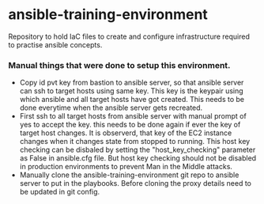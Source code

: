 # ansible-training-environment
Repository to hold IaC files to create and configure infrastructure required to practise ansible concepts.

### Manual things that were done to setup this environment.
- Copy id pvt key from bastion to ansible server, so that ansible server can ssh to target hosts using same key. This key is the keypair using which ansible and all target hosts have got created. This needs to be done everytime when the ansible server gets recreated.
- First ssh to all target hosts from ansible server with manual prompt of yes to accept the key. this needs to be done again if ever the key of target host changes. It is observerd, that key of the EC2 instance changes when it changes state from stopped to running. This host key checking can be disbaled by setting the "host_key_checking" parameter as False in ansible.cfg file. But host key checking should not be disabled in production environments to prevent Man in the Middle attacks.
- Manually clone the ansible-training-environment git repo to ansible server to put in the playbooks. Before cloning the proxy details need to be updated in git config.
